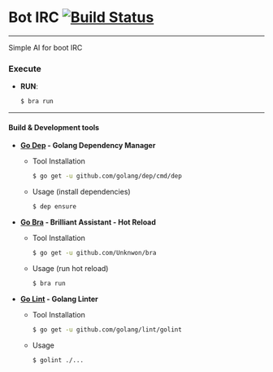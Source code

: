 # Bot IRC [![Build Status](https://travis-ci.org/rodkranz/botIRC.svg?branch=master)](https://travis-ci.org/rodkranz/botIRC)

---
Simple AI for boot IRC

### Execute  

- **RUN**:
    ```bash
    $ bra run
    ```
 
---
#### Build & Development tools

- **[Go Dep](https://github.com/tools/godep) - Golang Dependency Manager**

    - Tool Installation
        ```bash    
        $ go get -u github.com/golang/dep/cmd/dep
        ```

    - Usage (install dependencies)            
        ```bash
        $ dep ensure
        ```


- **[Go Bra](https://github.com/Unknwon/bra) - Brilliant Assistant - Hot Reload** 
    
    - Tool Installation
        ```bash   
        $ go get -u github.com/Unknwon/bra
        ```
        
    - Usage (run hot reload)
        ```bash
        $ bra run
        ```

- **[Go Lint](https://github.com/golang/lint/golint) - Golang Linter**
    
    - Tool Installation
        ```bash
        $ go get -u github.com/golang/lint/golint
        ```
        
    - Usage
        ```bash
        $ golint ./...
        ```
           